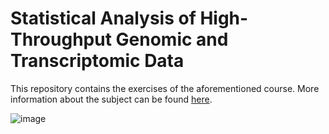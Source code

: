 # Statistical Analysis of High-Throughput Genomic and Transcriptomic Data

This repository contains the exercises of the aforementioned course.
More information about the subject can be found [here]([(https://www.vvz.ethz.ch/Vorlesungsverzeichnis/lerneinheit.view?lerneinheitId=162804&semkez=2022W&ansicht=LEHRVERANSTALTUNGEN&lang=en)https://www.vvz.ethz.ch/Vorlesungsverzeichnis/lerneinheit.view?lerneinheitId=162804&semkez=2022W&ansicht=LEHRVERANSTALTUNGEN&lang=en]).

![image](https://healthitanalytics.com/images/site/features/_normal/GettyImages-Genomic_data_and_AI_2021.jpg)
